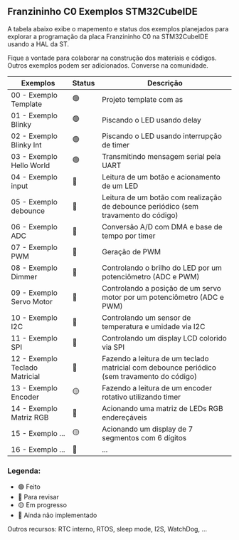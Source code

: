 ## Franzininho C0 Exemplos STM32CubeIDE

A tabela abaixo exibe o mapemento e status dos exemplos planejados para explorar a programação da placa Franzininho C0 na STM32CubeIDE usando a HAL da ST.  

Fique a vontade para colaborar na construção dos materiais e códigos. Outros exemplos podem ser adicionados. Converse na comunidade.

| Exemplos                          | Status | Descrição                                                                                                     |
|-----------------------------------|--------|---------------------------------------------------------------------------------------------------------------|
| 00 - Exemplo Template             | 🟢      | Projeto template com as                                                                                       |
| 01 - Exemplo Blinky               | 🟢      | Piscando o LED usando delay                                                                                   |
| 02 - Exemplo Blinky Int           | 🟢      | Piscando o LED usando interrupção de timer                                                                    |
| 03 - Exemplo Hello World          | 🟢      | Transmitindo mensagem serial pela UART                                                                        |
| 04 - Exemplo input                | 🔵      | Leitura de um botão e acionamento de um LED                                                                   |
| 05 - Exemplo debounce             | 🔵      | Leitura de um botão com realização de debounce periódico (sem travamento do código)                           |
| 06 - Exemplo ADC                  | 🔵      | Conversão A/D com DMA e base de tempo por timer                                                               |
| 07 - Exemplo PWM                  | 🔵      | Geração de PWM                                                                                                |
| 08 - Exemplo Dimmer               | 🔴      | Controlando o brilho do LED por um potenciômetro (ADC e PWM)                                                  |
| 09 - Exemplo Servo Motor          | 🔴      | Controlando a posição de um servo motor por um potenciômetro (ADC e PWM)                                      |
| 10 - Exemplo I2C                  | 🔵      | Controlando um sensor de temperatura e umidade via I2C                                                        |
| 11 - Exemplo SPI                  | 🔵      | Controlando um display LCD colorido via SPI                                                                   |
| 12 - Exemplo Teclado Matricial    | 🔵      | Fazendo a leitura de um teclado matricial com debounce periódico (sem travamento do código)                   |
| 13 - Exemplo Encoder              | 🟡      | Fazendo a leitura de um encoder rotativo utilizando timer                                                     |
| 14 - Exemplo Matriz RGB           | 🔵      | Acionando uma matriz de LEDs RGB endereçáveis                                                                 |
| 15 - Exemplo ...                  | 🟡      | Acionando um display de 7 segmentos com 6 dígitos                                                             |
| 16 - Exemplo ...                  | 🔴      | ...                                                                                                           |

### Legenda:

- 🟢 Feito
- 🔵 Para revisar
- 🟡 Em progresso
- 🔴 Ainda não implementado

Outros recursos: RTC interno, RTOS, sleep mode, I2S, WatchDog, ...
